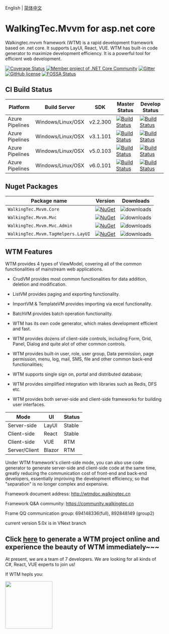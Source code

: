 English | [简体中文](./README.zh-CN.md)

# WalkingTec.Mvvm for asp.net core

Walkingtec.mvvm framework (WTM) is a rapid development framework based on .net core. It supports LayUI, React, VUE. WTM has built-in code generator to maximize development efficiency. It is a powerful tool for efficient web development.

[![Coverage Status](https://coveralls.io/repos/github/dotnetcore/WTM/badge.svg?branch=master)](https://coveralls.io/github/dotnetcore/WTM?branch=master)
[![Member project of .NET Core Community](https://img.shields.io/badge/member%20project%20of-NCC-9e20c9.svg)](https://github.com/dotnetcore)
[![Gitter](https://badges.gitter.im/dotnetcore/WTM.svg)](https://gitter.im/dotnetcore/WTM?utm_source=badge&utm_medium=badge&utm_campaign=pr-badge)
[![GitHub license](https://img.shields.io/github/license/dotnetcore/WTM.svg)](https://github.com/dotnetcore/WTM/blob/master/LICENSE)
[![FOSSA Status](https://app.fossa.com/api/projects/git%2Bgithub.com%2Fdotnetcore%2FWTM.svg?type=shield)](https://app.fossa.com/projects/git%2Bgithub.com%2Fdotnetcore%2FWTM?ref=badge_shield)

## CI Build Status

| Platform | Build Server | SDK | Master Status  | Develop Status  |
| -------- | ------------ | ---- |---------|---------|
| Azure Pipelines |  Windows/Linux/OSX |  v2.2.300 | [![Build Status](https://dev.azure.com/vitowu/WTM/_apis/build/status/WTM-CI?branchName=master)](https://dev.azure.com/vitowu/WTM/_build/latest?definitionId=12&branchName=master) | [![Build Status](https://dev.azure.com/vitowu/WTM/_apis/build/status/WTM-CI?branchName=develop)](https://dev.azure.com/vitowu/WTM/_build/latest?definitionId=12&branchName=develop) |
| Azure Pipelines |  Windows/Linux/OSX |  v3.1.101 | [![Build Status](https://dev.azure.com/vitowu/WTM/_apis/build/status/WTM-CI-sdk_v3.1?branchName=feature/dotnet3)](https://dev.azure.com/vitowu/WTM/_build/latest?definitionId=28&branchName=master) | [![Build Status](https://dev.azure.com/vitowu/WTM/_apis/build/status/WTM-CI-sdk_v3.1?branchName=feature/dotnet3)](https://dev.azure.com/vitowu/WTM/_build/latest?definitionId=28&branchName=feature/dotnet3) |
| Azure Pipelines |  Windows/Linux/OSX |  v5.0.103 | [![Build Status](https://dev.azure.com/vitowu/WTM/_apis/build/status/WTM-CI-sdk_v5.0?branchName=feature/vNext)](https://dev.azure.com/vitowu/WTM/_build/latest?definitionId=30&branchName=master) | [![Build Status](https://dev.azure.com/vitowu/WTM/_apis/build/status/WTM-CI-sdk_v5.0?branchName=feature%2FvNext)](https://dev.azure.com/vitowu/WTM/_build/latest?definitionId=30&branchName=feature/vNext) |
| Azure Pipelines |  Windows/Linux/OSX |  v6.0.101 | [![Build Status](https://dev.azure.com/vitowu/WTM/_apis/build/status/WTM-CI-sdk_v6.0?branchName=dotnet6)](https://dev.azure.com/vitowu/WTM/_build/latest?definitionId=31&branchName=master) | [![Build Status](https://dev.azure.com/vitowu/WTM/_apis/build/status/WTM-CI-sdk_v6.0?branchName=dotnet6)](https://dev.azure.com/vitowu/WTM/_build/latest?definitionId=31&branchName=dotnet6) |

## Nuget Packages

Package name                              | Version                     | Downloads
------------------------------------------|-----------------------------|-------------
`WalkingTec.Mvvm.Core` | [![NuGet](https://img.shields.io/nuget/v/WalkingTec.Mvvm.Core.svg?style=flat-square&label=nuget)](https://www.nuget.org/packages/WalkingTec.Mvvm.Core/) | ![downloads](https://img.shields.io/nuget/dt/WalkingTec.Mvvm.Core.svg)
`WalkingTec.Mvvm.Mvc` | [![NuGet](https://img.shields.io/nuget/v/WalkingTec.Mvvm.Mvc.svg?style=flat-square&label=nuget)](https://www.nuget.org/packages/WalkingTec.Mvvm.Mvc/) | ![downloads](https://img.shields.io/nuget/dt/WalkingTec.Mvvm.Mvc.svg)
`WalkingTec.Mvvm.Mvc.Admin` | [![NuGet](https://img.shields.io/nuget/v/WalkingTec.Mvvm.Mvc.Admin.svg?style=flat-square&label=nuget)](https://www.nuget.org/packages/WalkingTec.Mvvm.Mvc.Admin/) | ![downloads](https://img.shields.io/nuget/dt/WalkingTec.Mvvm.Mvc.Admin.svg)
`WalkingTec.Mvvm.TagHelpers.LayUI` | [![NuGet](https://img.shields.io/nuget/v/WalkingTec.Mvvm.TagHelpers.LayUI.svg?style=flat-square&label=nuget)](https://www.nuget.org/packages/WalkingTec.Mvvm.TagHelpers.LayUI/) | ![downloads](https://img.shields.io/nuget/dt/WalkingTec.Mvvm.TagHelpers.LayUI.svg)

## WTM Features

WTM provides 4 types of ViewModel, covering all of the common functionalities of mainstream web applications.

- CrudVM provides most common functionalities for data addition, deletion and modification.

- ListVM provides paging and exporting functionality.

- ImportVM & TemplateVM provides importing via excel functionality.

- BatchVM provides batch operation functionality.

- WTM has its own code generator, which makes development efficient and fast.

- WTM provides dozens of client-side controls, including Form, Grid, Panel, Dialog and quite alot of other common controls.

- WTM provides built-in user, role, user group, Data permission, page permission, menu, log, mail, SMS, file and other common back-end  functionalities;

- WTM supports single sign on, portal and distributed database;

- WTM provides simplified integration with libraries such as Redis, DFS etc.

- WTM provides both server-side and client-side frameworks for building user interfaces.


| Mode | UI | Status  |
|--------- |------------- |---------|
|Server-side   |LayUI |Stable|
|Client-side   |React |Stable|
|Client-side   |VUE |RTM|
|Server/Client |Blazor |RTM|


Under WTM framework's client-side mode, you can also use code generator to generate server-side and client-side code at the same time, greatly reducing the communication cost of front-end and back-end developers, essentially improving the development efficiency, so that "separation" is no longer complex and expensive.

Framework document address: http://wtmdoc.walkingtec.cn

Framework Q&A community: https://community.walkingtec.cn

Frame QQ communication group: 694148336(full), 892848149 (group2)

current version 5.0x is in VNext branch

## Click <a href="http://wtmdoc.walkingtec.cn/setup">here</a>  to generate a WTM project online and experience the beauty of WTM immediately~~~

At present, we are a team of 7 developers. We are looking for all kinds of C#, React, VUE experts to join us!

If WTM hepls you:

<a href="https://www.paypal.me/dotnetWTM" target="_blank"><img src="https://wtmdoc.walkingtec.cn/imgs/pp_h_rgb.webp"  width="150"></a>
